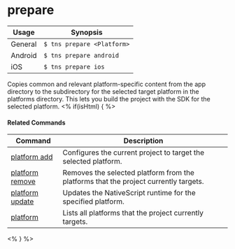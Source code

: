 prepare
==========

Usage | Synopsis
------|-------
General | `$ tns prepare <Platform>`
Android | `$ tns prepare android`
iOS | `$ tns prepare ios`

Copies common and relevant platform-specific content from the app directory to the subdirectory for the selected target platform
in the platforms directory. This lets you build the project with the SDK for the selected platform.
<% if(isHtml) { %> 

#### Related Commands

Command | Description
----------|----------
[platform add](platform-add.html) | Configures the current project to target the selected platform.
[platform remove](platform-remove.html) | Removes the selected platform from the platforms that the project currently targets.
[platform update](platform-update.html) | Updates the NativeScript runtime for the specified platform.
[platform](platform.html) | Lists all platforms that the project currently targets.
<% } %>